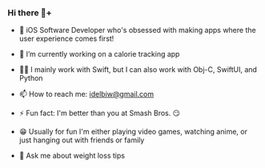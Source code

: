 ### Hi there 👋+


- 📲  iOS Software Developer who's obsessed with making apps where the user experience comes first!
- 🔭  I’m currently working on a calorie tracking app
- 🧑‍💻  I mainly work with Swift, but I can also work with Obj-C, SwiftUI, and Python
- 📫  How to reach me: idelbiw@gmail.com
  
  
  
- ⚡  Fun fact: I'm better than you at Smash Bros. 😏
- 😁  Usually for fun I'm either playing video games, watching anime, or just hanging out with friends or family
- 💬  Ask me about weight loss tips
